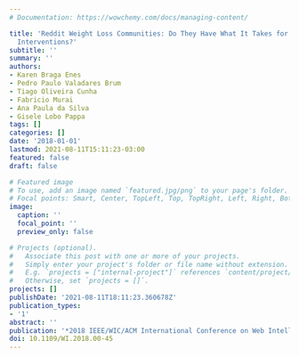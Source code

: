 ```yaml
---
# Documentation: https://wowchemy.com/docs/managing-content/

title: 'Reddit Weight Loss Communities: Do They Have What It Takes for Effective Health
  Interventions?'
subtitle: ''
summary: ''
authors:
- Karen Braga Enes
- Pedro Paulo Valadares Brum
- Tiago Oliveira Cunha
- Fabricio Murai
- Ana Paula da Silva
- Gisele Lobo Pappa
tags: []
categories: []
date: '2018-01-01'
lastmod: 2021-08-11T15:11:23-03:00
featured: false
draft: false

# Featured image
# To use, add an image named `featured.jpg/png` to your page's folder.
# Focal points: Smart, Center, TopLeft, Top, TopRight, Left, Right, BottomLeft, Bottom, BottomRight.
image:
  caption: ''
  focal_point: ''
  preview_only: false

# Projects (optional).
#   Associate this post with one or more of your projects.
#   Simply enter your project's folder or file name without extension.
#   E.g. `projects = ["internal-project"]` references `content/project/deep-learning/index.md`.
#   Otherwise, set `projects = []`.
projects: []
publishDate: '2021-08-11T18:11:23.360678Z'
publication_types:
- '1'
abstract: ''
publication: '*2018 IEEE/WIC/ACM International Conference on Web Intelligence (WI)*'
doi: 10.1109/WI.2018.00-45
---
```

